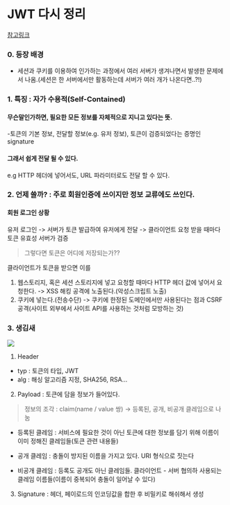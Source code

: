 # JWT 다시 정리
[참고링크](https://velopert.com/2389)

### 0. 등장 배경
- 세션과 쿠키를 이용하여 인가하는 과정에서 여러 서버가 생겨나면서 발생한 문제에서 나옴.(세션은 한 서버에서만 활동하는데 서버가 여러 개가 나온다면..?!)

### 1. 특징 : 자가 수용적(Self-Contained)

#### 무슨말인가하면, 필요한 모든 정보를 자체적으로 지니고 있다는 뜻. 
-토큰의 기본 정보, 전달할 정보(e.g. 유저 정보), 토큰이 검증되었다는 증명인 signature

#### 그래서 쉽게 전달 될 수 있다.
e.g HTTP 헤더에 넣어서도, URL 파라미터로도 전달 할 수 있다.

### 2. 언제 쓸까? : 주로 회원인증에 쓰이지만 정보 교류에도 쓰인다.

#### 회원 로그인 상황 
유저 로그인 -> 서버가 토큰 발급하여 유저에게 전달 -> 클라이언트 요청 받을 때마다 토큰 유효성 서버가 검증

> 그렇다면 토큰은 어디에 저장되는가??

클라이언트가 토큰을 받으면 이를 

1. 웹스토리지, 혹은 세션 스토리지에 넣고 요청할 때마다 HTTP 헤더 값에 넣어서 요청한다. -> XSS 해킹 공격에 노출된다.(악성스크립트 노출)
2. 쿠키에 넣는다.(전송수단) -> 쿠키에 한정된 도메인에서만 사용된다는 점과 CSRF 공격(사이트 외부에서 사이트 API를 사용하는 것처럼 모방하는 것)

### 3. 생김새
![](https://images.velog.io/images/sinichy7/post/052e7990-ad0c-45db-b83b-25284a2f739a/image.png)

1. Header
- typ : 토큰의 타입, JWT
- alg : 해싱 알고리즘 지정, SHA256, RSA...

2. Payload : 토큰에 담을 정보가 들어있다.

> 정보의 조각 : claim(name / value 쌍) -> 등록된, 공개, 비공개 클레임으로 나눔

- 등록된 클레임 : 서비스에 필요한 것이 아닌 토큰에 대한 정보를 담기 위해 이름이 이미 정해진 클레임들(토큰 관련 내용들)

- 공개 클레임 : 충돌이 방지된 이름을 가지고 있다. URI 형식으로 짓는다

- 비공개 클레임 : 등록도 공개도 아닌 클레임들. 클라이언트 - 서버 협의하 사용되는 클레임 이름들(이름이 중복되어 충돌이 일어날 수 있다)

3. Signature : 헤더, 페이로드의 인코딩값을 합한 후 비밀키로 해쉬해서 생성
